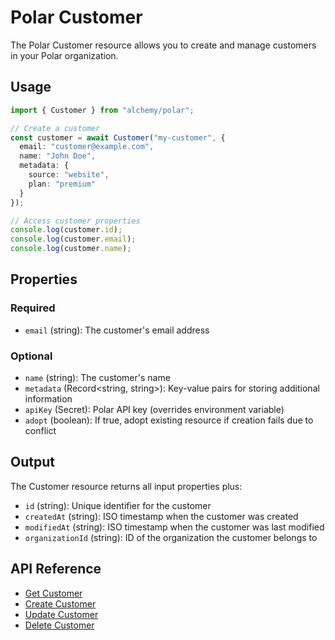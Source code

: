 # Polar Customer

The Polar Customer resource allows you to create and manage customers in your Polar organization.

## Usage

```typescript
import { Customer } from "alchemy/polar";

// Create a customer
const customer = await Customer("my-customer", {
  email: "customer@example.com",
  name: "John Doe",
  metadata: {
    source: "website",
    plan: "premium"
  }
});

// Access customer properties
console.log(customer.id);
console.log(customer.email);
console.log(customer.name);
```

## Properties

### Required

- `email` (string): The customer's email address

### Optional

- `name` (string): The customer's name
- `metadata` (Record<string, string>): Key-value pairs for storing additional information
- `apiKey` (Secret): Polar API key (overrides environment variable)
- `adopt` (boolean): If true, adopt existing resource if creation fails due to conflict

## Output

The Customer resource returns all input properties plus:

- `id` (string): Unique identifier for the customer
- `createdAt` (string): ISO timestamp when the customer was created
- `modifiedAt` (string): ISO timestamp when the customer was last modified
- `organizationId` (string): ID of the organization the customer belongs to

## API Reference

- [Get Customer](https://docs.polar.sh/api-reference/customers/get)
- [Create Customer](https://docs.polar.sh/api-reference/customers/create)
- [Update Customer](https://docs.polar.sh/api-reference/customers/update)
- [Delete Customer](https://docs.polar.sh/api-reference/customers/delete)
